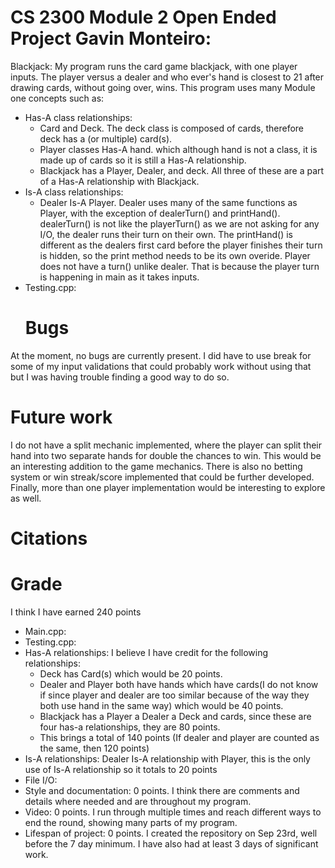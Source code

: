 # CS 2300 Module 2 Open Ended Project Gavin Monteiro:
Blackjack: 
    My program runs the card game blackjack, with one player inputs. The player versus a dealer
and who ever's hand is closest to 21 after drawing cards, without going over, wins. This program 
uses many Module one concepts such as:
- Has-A class relationships:
  - Card and Deck. The deck class is composed of cards, therefore deck has a (or multiple) card(s).
  - Player classes Has-A hand. which although hand is not a class, it is made up of cards so it is still a Has-A relationship.
  - Blackjack has a Player, Dealer, and deck. All three of these are a part of a Has-A relationship with Blackjack.
- Is-A class relationships:
  - Dealer Is-A Player. Dealer uses many of the same functions as Player, with the exception of dealerTurn() and printHand().
  dealerTurn() is not like the playerTurn() as we are not asking for any I/O, the dealer runs their turn on their own. The 
  printHand() is different as the dealers first card before the player finishes their turn is hidden, so the print method needs 
  to be its own overide. Player does not have a turn() unlike dealer. That is because the player turn is happening in main as it takes inputs.
- Testing.cpp: 
  # Bugs
At the moment, no bugs are currently present. I did have to use break for some of my input validations
that could probably work without using that but I was having trouble finding a good way to do so.

# Future work
I do not have a split mechanic implemented, where the player can split their hand into two separate hands
for double the chances to win. This would be an interesting addition to the game mechanics.
There is also no betting system or win streak/score implemented that could be further developed.
Finally, more than one player implementation would be interesting to explore as well.

# Citations

# Grade

I think I have earned 240 points
- Main.cpp: 
- Testing.cpp: 
- Has-A relationships: I believe I have credit for the following relationships: 
  - Deck has Card(s) which would be 20 points. 
  - Dealer and Player both have hands which have cards(I do not know if since player and dealer are too similar because of the way they both 
  use hand in the same way) which would be 40 points.
  - Blackjack has a Player a Dealer a Deck and cards, since these  are four has-a 
  relationships, they are 80 points. 
  - This brings a total of 140 points (If dealer and player are counted as the same, then 120 points)
- Is-A relationships: Dealer Is-A relationship with Player, this is the only use of Is-A relationship so it totals to 20 points
- File I/O:
- Style and documentation: 0 points. I think there are comments and details where needed and are throughout my program.
- Video: 0 points. I run through multiple times and reach different ways to end the round, showing many parts of my program.
- Lifespan of project: 0 points. I created the repository on Sep 23rd, well before the 7 day minimum. I have also had at least 3 days of significant work.
